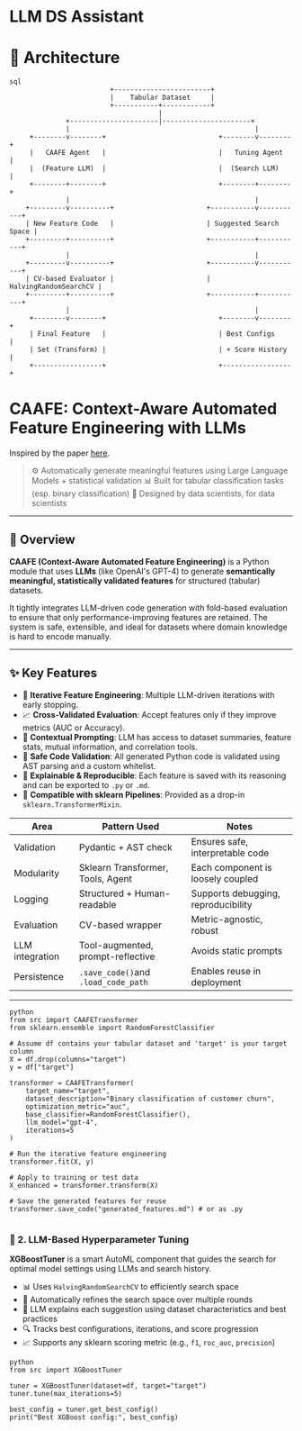 

# LLM DS Assistant

# 🧠 Architecture

```
sql
                         +------------------------+
                         |    Tabular Dataset     |
                         +-----------+------------+
                                     |
              +----------------------|----------------------+
              |                                              |
     +--------v--------+                            +--------v--------+
     |   CAAFE Agent   |                            |   Tuning Agent   |
     |  (Feature LLM)  |                            |  (Search LLM)    |
     +--------+--------+                            +--------+--------+
              |                                              |
    +---------v----------+                       +-----------v-----------+
    | New Feature Code   |                       | Suggested Search Space |
    +---------+----------+                       +-----------+-----------+
              |                                              |
    +---------v----------+                       +-----------v-----------+
    | CV-based Evaluator |                       | HalvingRandomSearchCV |
    +---------+----------+                       +-----------+-----------+
              |                                              |
     +--------v--------+                            +--------v--------+
     | Final Feature   |                            | Best Configs    |
     | Set (Transform) |                            | + Score History |
     +-----------------+                            +-----------------+

```


# CAAFE: Context-Aware Automated Feature Engineering with LLMs

Inspired by the paper [here](https://arxiv.org/pdf/2305.03403).

> ⚙️ Automatically generate meaningful features using Large Language Models + statistical validation
> 📊 Built for tabular classification tasks (esp. binary classification)
> 🧠 Designed by data scientists, for data scientists

---

## 🚀 Overview

**CAAFE (Context-Aware Automated Feature Engineering)** is a Python module that uses **LLMs** (like OpenAI's GPT-4) to generate **semantically meaningful, statistically validated features** for structured (tabular) datasets.

It tightly integrates LLM-driven code generation with fold-based evaluation to ensure that only performance-improving features are retained. The system is safe, extensible, and ideal for datasets where domain knowledge is hard to encode manually.

---

## ✨ Key Features

- 🔁 **Iterative Feature Engineering**: Multiple LLM-driven iterations with early stopping.
- 📈 **Cross-Validated Evaluation**: Accept features only if they improve metrics (AUC or Accuracy).
- 🧠 **Contextual Prompting**: LLM has access to dataset summaries, feature stats, mutual information, and correlation tools.
- 🔐 **Safe Code Validation**: All generated Python code is validated using AST parsing and a custom whitelist.
- 📜 **Explainable & Reproducible**: Each feature is saved with its reasoning and can be exported to `.py` or `.md`.
- 🧰 **Compatible with sklearn Pipelines**: Provided as a drop-in `sklearn.TransformerMixin`.



| Area            | Pattern Used                            | Notes                               |
| --------------- | --------------------------------------- | ----------------------------------- |
| Validation      | Pydantic + AST check                    | Ensures safe, interpretable code    |
| Modularity      | Sklearn Transformer, Tools, Agent       | Each component is loosely coupled   |
| Logging         | Structured + Human-readable             | Supports debugging, reproducibility |
| Evaluation      | CV-based wrapper                        | Metric-agnostic, robust             |
| LLM integration | Tool-augmented, prompt-reflective       | Avoids static prompts               |
| Persistence     | `.save_code()`and `.load_code_path` | Enables reuse in deployment         |

---

```
python
from src import CAAFETransformer
from sklearn.ensemble import RandomForestClassifier

# Assume df contains your tabular dataset and 'target' is your target column
X = df.drop(columns="target")
y = df["target"]

transformer = CAAFETransformer(
    target_name="target",
    dataset_description="Binary classification of customer churn",
    optimization_metric="auc",
    base_classifier=RandomForestClassifier(),
    llm_model="gpt-4",
    iterations=5
)

# Run the iterative feature engineering
transformer.fit(X, y)

# Apply to training or test data
X_enhanced = transformer.transform(X)

# Save the generated features for reuse
transformer.save_code("generated_features.md") # or as .py
```

```

```

### 🧪 2. LLM-Based Hyperparameter Tuning

**XGBoostTuner** is a smart AutoML component that guides the search for optimal model settings using LLMs and search history.

* 📊 Uses `HalvingRandomSearchCV` to efficiently search space
* 🔄 Automatically refines the search space over multiple rounds
* 🧠 LLM explains each suggestion using dataset characteristics and best practices
* 🔍 Tracks best configurations, iterations, and score progression
* 📈 Supports any sklearn scoring metric (e.g., `f1`, `roc_auc`, `precision`)


```
python
from src import XGBoostTuner

tuner = XGBoostTuner(dataset=df, target="target")
tuner.tune(max_iterations=5)

best_config = tuner.get_best_config()
print("Best XGBoost config:", best_config)
```

```

```
